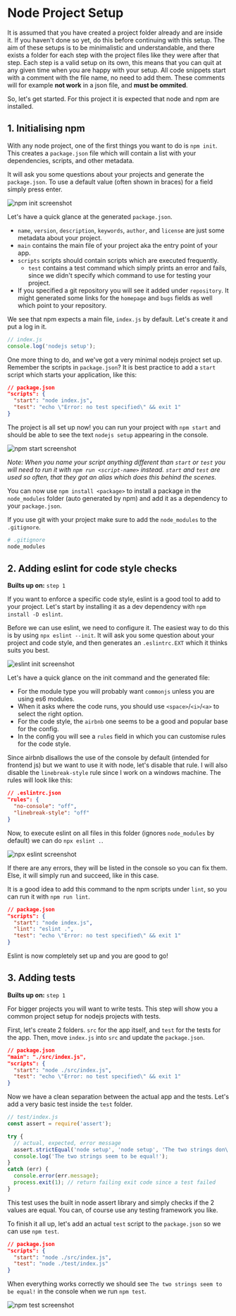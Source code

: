 # Node Project Setup
It is assumed that you have created a project folder already and are inside it. If you haven't done 
so yet, do this before continuing with this setup. The aim of these setups is to be minimalistic
and understandable, and there exists a folder for each step with the project files like they were
after that step. Each step is a valid setup on its own, this means that you can quit at any given
time when you are happy with your setup. All code snippets start with a comment with the file name, 
no need to add them. These comments will for example **not work** in a json file, and 
**must be ommited**.

So, let's get started. For this project it is expected that node and npm are installed. 


## 1. Initialising npm
With any node project, one of the first things you want to do is `npm init`. This creates a 
`package.json` file which will contain a list with your dependencies, scripts, and other metadata.

It will ask you some questions about your projects and generate the `package.json`. To use a default
value (often shown in braces) for a field simply press enter.

![npm init screenshot](./assets/npm-init.png)

Let's have a quick glance at the generated `package.json`.
- `name`, `version`, `description`, `keywords`, `author`, and `license` are just some metadata about 
  your project.
- `main`  contains the main file of your project aka the entry point of your app.
- `scripts` scripts should contain scripts which are executed frequently.
  - `test` contains a test command which simply prints an error and fails, since we didn't specify 
    which command to use for testing your project.
- If you specified a git repository you will see it added under `repository`. It might generated 
  some links for the `homepage` and `bugs` fields as well which point to your repository.

We see that npm expects a main file, `index.js` by default. Let's create it and put a log in it.
```js
// index.js
console.log('nodejs setup');
```

One more thing to do, and we've got a very minimal nodejs project set up. Remember the scripts in
`package.json`? It is best practice to add a `start` script which starts your application, like
this:
```json
// package.json
"scripts": {
  "start": "node index.js",
  "test": "echo \"Error: no test specified\" && exit 1"
}
```

The project is all set up now! you can run your project with `npm start` and should be able to see 
the text `nodejs setup` appearing in the console. 

![npm start screenshot](./assets/npm-start.png)

*Note: When you name your script anything different than `start` or `test` you will need to 
run it with `npm run <script-name>` instead. `start` and `test` are used so often, that they got an
alias which does this behind the scenes.*

You can now use `npm install <package>` to install a package in the `node_modules` folder (auto 
generated by npm) and add it as a dependency to your `package.json`.

If you use git with your project make sure to add the `node_modules` to the `.gitignore`.
```sh
# .gitignore
node_modules
```


## 2. Adding eslint for code style checks
**Builts up on:** `step 1`

If you want to enforce a specific code style, eslint is a good tool to add to your project.
Let's start by installing it as a dev dependency with `npm install -D eslint`.

Before we can use eslint, we need to configure it. The easiest way to do this is by using 
`npx eslint --init`. It will ask you some question about your project and code style, and then
generates an `.eslintrc.EXT` which it thinks suits you best.

![eslint init screenshot](./assets/eslint-init.png)

Let's have a quick glance on the init command and the generated file:
- For the module type you will probably want `commonjs` unless you are using es6 modules.
- When it asks where the code runs, you should use `<space>`/`<i>`/`<a>` to select the right option.
- For the code style, the `airbnb` one seems to be a good and popular base for the config.
- In the config you will see a `rules` field in which you can customise rules for the code style.

Since airbnb disallows the use of the console by default (intended for frontend js) but we want to
use it with node, let's disable that rule. I will also disable the `linebreak-style` rule since I 
work on a windows machine. The rules will look like this:
```json
// .eslintrc.json
"rules": {
  "no-console": "off",
  "linebreak-style": "off"
}
```

Now, to execute eslint on all files in this folder (ignores `node_modules` by default) we can do 
`npx eslint .`.

![npx eslint screenshot](./assets/npx-eslint.png)

If there are any errors, they will be listed in the console so you can fix them. Else, it will 
simply run and succeed, like in this case.

It is a good idea to add this command to the npm scripts under `lint`, so you can run it with 
`npm run lint`.
```json
// package.json
"scripts": {
  "start": "node index.js",
  "lint": "eslint .",
  "test": "echo \"Error: no test specified\" && exit 1"
}
```

Eslint is now completely set up and you are good to go!


## 3. Adding tests
**Builts up on:** `step 1`

For bigger projects you will want to write tests. This step will show you a common project setup for
nodejs projects with tests.

First, let's create 2 folders. `src` for the app itself, and `test` for the tests for the app.
Then, move `index.js` into `src` and update the `package.json`.
```json
// package.json 
"main": "./src/index.js",
"scripts": {
  "start": "node ./src/index.js",
  "test": "echo \"Error: no test specified\" && exit 1"
}
```

Now we have a clean separation between the actual app and the tests. Let's add a very basic test
inside the `test` folder.
```js
// test/index.js
const assert = require('assert');

try {
  // actual, expected, error message
  assert.strictEqual('node setup', 'node setup', 'The two strings don\'t seem to be equal!');
  console.log('The two strings seem to be equal!');
}
catch (err) {
  console.error(err.message);
  process.exit(1); // return failing exit code since a test failed
}
```

This test uses the built in node assert library and simply checks if the 2 values are equal. You 
can, of course use any testing framework you like.

To finish it all up, let's add an actual `test` script to the `package.json` so we can use 
`npm test`.
```json
// package.json
"scripts": {
  "start": "node ./src/index.js",
  "test": "node ./test/index.js"
}
```

When everything works correctly we should see `The two strings seem to be equal!` in the console
when we run `npm test`.

![npm test screenshot](./assets/npm-test.png)
